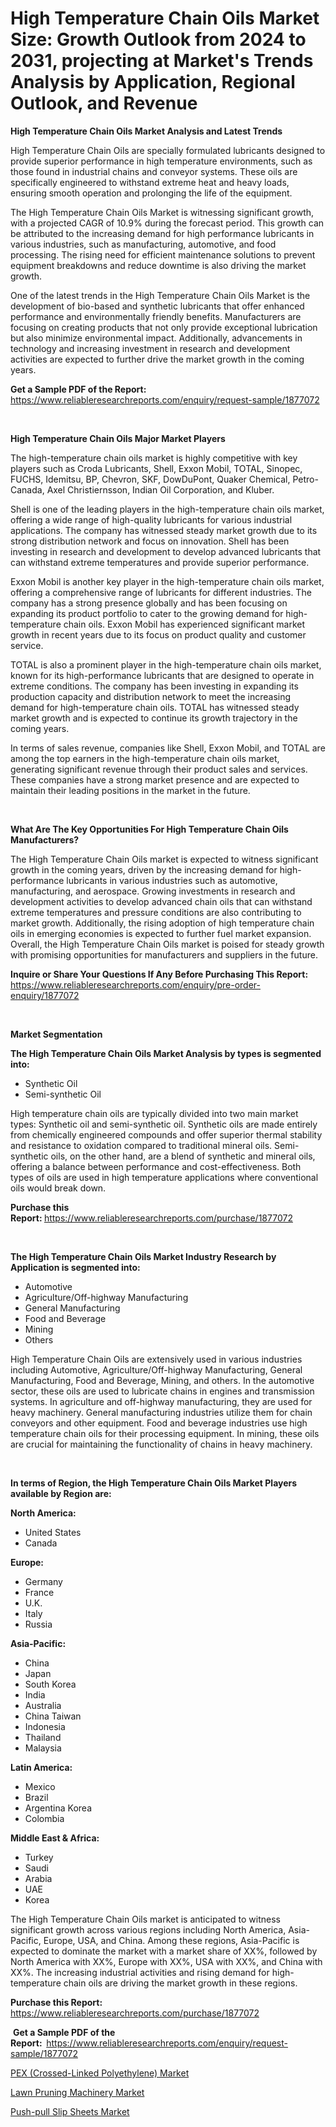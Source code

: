 <p><h1>High Temperature Chain Oils Market Size: Growth Outlook from 2024 to 2031, projecting at Market's Trends Analysis by Application, Regional Outlook, and Revenue</h1></p><p><strong>High Temperature Chain Oils Market Analysis and Latest Trends</strong></p>
<p><p>High Temperature Chain Oils are specially formulated lubricants designed to provide superior performance in high temperature environments, such as those found in industrial chains and conveyor systems. These oils are specifically engineered to withstand extreme heat and heavy loads, ensuring smooth operation and prolonging the life of the equipment.</p><p>The High Temperature Chain Oils Market is witnessing significant growth, with a projected CAGR of 10.9% during the forecast period. This growth can be attributed to the increasing demand for high performance lubricants in various industries, such as manufacturing, automotive, and food processing. The rising need for efficient maintenance solutions to prevent equipment breakdowns and reduce downtime is also driving the market growth.</p><p>One of the latest trends in the High Temperature Chain Oils Market is the development of bio-based and synthetic lubricants that offer enhanced performance and environmentally friendly benefits. Manufacturers are focusing on creating products that not only provide exceptional lubrication but also minimize environmental impact. Additionally, advancements in technology and increasing investment in research and development activities are expected to further drive the market growth in the coming years.</p></p>
<p><strong>Get a Sample PDF of the Report:&nbsp;</strong> <a href="https://www.reliableresearchreports.com/enquiry/request-sample/1877072">https://www.reliableresearchreports.com/enquiry/request-sample/1877072</a></p>
<p>&nbsp;</p>
<p><strong>High Temperature Chain Oils Major Market Players</strong></p>
<p><p>The high-temperature chain oils market is highly competitive with key players such as Croda Lubricants, Shell, Exxon Mobil, TOTAL, Sinopec, FUCHS, Idemitsu, BP, Chevron, SKF, DowDuPont, Quaker Chemical, Petro-Canada, Axel Christiernsson, Indian Oil Corporation, and Kluber. </p><p>Shell is one of the leading players in the high-temperature chain oils market, offering a wide range of high-quality lubricants for various industrial applications. The company has witnessed steady market growth due to its strong distribution network and focus on innovation. Shell has been investing in research and development to develop advanced lubricants that can withstand extreme temperatures and provide superior performance.</p><p>Exxon Mobil is another key player in the high-temperature chain oils market, offering a comprehensive range of lubricants for different industries. The company has a strong presence globally and has been focusing on expanding its product portfolio to cater to the growing demand for high-temperature chain oils. Exxon Mobil has experienced significant market growth in recent years due to its focus on product quality and customer service.</p><p>TOTAL is also a prominent player in the high-temperature chain oils market, known for its high-performance lubricants that are designed to operate in extreme conditions. The company has been investing in expanding its production capacity and distribution network to meet the increasing demand for high-temperature chain oils. TOTAL has witnessed steady market growth and is expected to continue its growth trajectory in the coming years.</p><p>In terms of sales revenue, companies like Shell, Exxon Mobil, and TOTAL are among the top earners in the high-temperature chain oils market, generating significant revenue through their product sales and services. These companies have a strong market presence and are expected to maintain their leading positions in the market in the future.</p></p>
<p>&nbsp;</p>
<p><strong>What Are The Key Opportunities For High Temperature Chain Oils Manufacturers?</strong></p>
<p><p>The High Temperature Chain Oils market is expected to witness significant growth in the coming years, driven by the increasing demand for high-performance lubricants in various industries such as automotive, manufacturing, and aerospace. Growing investments in research and development activities to develop advanced chain oils that can withstand extreme temperatures and pressure conditions are also contributing to market growth. Additionally, the rising adoption of high temperature chain oils in emerging economies is expected to further fuel market expansion. Overall, the High Temperature Chain Oils market is poised for steady growth with promising opportunities for manufacturers and suppliers in the future.</p></p>
<p><strong>Inquire or Share Your Questions If Any Before Purchasing This Report:</strong> <a href="https://www.reliableresearchreports.com/enquiry/pre-order-enquiry/1877072">https://www.reliableresearchreports.com/enquiry/pre-order-enquiry/1877072</a></p>
<p>&nbsp;</p>
<p><strong>Market Segmentation</strong></p>
<p><strong>The High Temperature Chain Oils Market Analysis by types is segmented into:</strong></p>
<p><ul><li>Synthetic Oil</li><li>Semi-synthetic Oil</li></ul></p>
<p><p>High temperature chain oils are typically divided into two main market types: Synthetic oil and semi-synthetic oil. Synthetic oils are made entirely from chemically engineered compounds and offer superior thermal stability and resistance to oxidation compared to traditional mineral oils. Semi-synthetic oils, on the other hand, are a blend of synthetic and mineral oils, offering a balance between performance and cost-effectiveness. Both types of oils are used in high temperature applications where conventional oils would break down.</p></p>
<p><strong>Purchase this Report:&nbsp;</strong><a href="https://www.reliableresearchreports.com/purchase/1877072">https://www.reliableresearchreports.com/purchase/1877072</a></p>
<p>&nbsp;</p>
<p><strong>The High Temperature Chain Oils Market Industry Research by Application is segmented into:</strong></p>
<p><ul><li>Automotive</li><li>Agriculture/Off-highway Manufacturing</li><li>General Manufacturing</li><li>Food and Beverage</li><li>Mining</li><li>Others</li></ul></p>
<p><p>High Temperature Chain Oils are extensively used in various industries including Automotive, Agriculture/Off-highway Manufacturing, General Manufacturing, Food and Beverage, Mining, and others. In the automotive sector, these oils are used to lubricate chains in engines and transmission systems. In agriculture and off-highway manufacturing, they are used for heavy machinery. General manufacturing industries utilize them for chain conveyors and other equipment. Food and beverage industries use high temperature chain oils for their processing equipment. In mining, these oils are crucial for maintaining the functionality of chains in heavy machinery.</p></p>
<p>&nbsp;</p>
<p><strong>In terms of Region, the High Temperature Chain Oils Market Players available by Region are:</strong></p>
<p>
    <p> <strong> North America: </strong>
        <ul>
            <li>United States</li>
            <li>Canada</li>
        </ul>
        </p> 
    <p> <strong> Europe: </strong>
        <ul>
            <li>Germany</li>
            <li>France</li>
            <li>U.K.</li>
            <li>Italy</li>
            <li>Russia</li>
        </ul>
        </p> 
    <p> <strong> Asia-Pacific: </strong>
        <ul>
            <li>China</li>
            <li>Japan</li>
            <li>South Korea</li>
            <li>India</li>
            <li>Australia</li>
            <li>China Taiwan</li>
            <li>Indonesia</li>
            <li>Thailand</li>
            <li>Malaysia</li>
        </ul>
        </p> 
    <p> <strong> Latin America: </strong>
        <ul>
            <li>Mexico</li>
            <li>Brazil</li>
            <li>Argentina Korea</li>
            <li>Colombia</li>
        </ul>
        </p> 
    <p> <strong> Middle East & Africa: </strong>
        <ul>
            <li>Turkey</li>
            <li>Saudi</li>
            <li>Arabia</li>
            <li>UAE</li>
            <li>Korea</li>
        </ul>
    </p>
    </p>
<p><p>The High Temperature Chain Oils market is anticipated to witness significant growth across various regions including North America, Asia-Pacific, Europe, USA, and China. Among these regions, Asia-Pacific is expected to dominate the market with a market share of XX%, followed by North America with XX%, Europe with XX%, USA with XX%, and China with XX%. The increasing industrial activities and rising demand for high-temperature chain oils are driving the market growth in these regions.</p></p>
<p><strong>Purchase this Report: </strong><a href="https://www.reliableresearchreports.com/purchase/1877072">https://www.reliableresearchreports.com/purchase/1877072</a></p>
<p>&nbsp;<strong>Get a Sample PDF of the Report:&nbsp;&nbsp;</strong><a href="https://www.reliableresearchreports.com/enquiry/request-sample/1877072">https://www.reliableresearchreports.com/enquiry/request-sample/1877072</a></p>
<p><strong></strong></p>
<p><p><a href="https://view.publitas.com/reportprime-1/pex-crossed-linked-polyethylene-market-offers-provide-insightful-data-for-the-time-period-from-2023-to-2030-and-also-provide-analysis-based-on-application-type-and-region/">PEX (Crossed-Linked Polyethylene) Market</a></p><p><a href="https://view.publitas.com/reportprime-1/lawn-pruning-machinery-market-furnish-information-about-market-size-market-share-market-dynamics-and-projections-spanning-from-2023-to-2030/">Lawn Pruning Machinery Market</a></p><p><a href="https://view.publitas.com/reportprime-1/push-pull-slip-sheets-market-size-reflecting-a-forecast-till-2030-market-by-type-by-application-and-by-geography/">Push-pull Slip Sheets Market</a></p></p>